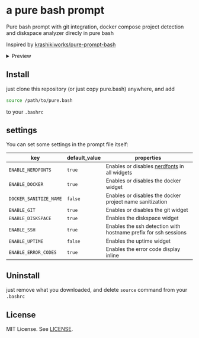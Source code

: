 # a pure bash prompt

Pure bash prompt with git integration, docker compose project detection and
diskspace analyzer direcly in pure bash

Inspired by [krashikiworks/pure-prompt-bash](https://github.com/krashikiworks/pure-prompt-bash)

<details>
<summary>Preview</summary>

### **disk-analyzer**:

> Displays the available space in numbers. The icon shows, how much space is
> already taken
>
> Coloring has values for `above 33%`, `above 66%`, `above 87%`, and `less`
>
> `ENABLE_DISKSPACE=true`

> `ENABLE_NERDFONTS=false`

![disk-analyzer](assets/disk-analyzer.png "ENABLE_NERDFONTS=false")

---

> `ENABLE_NERDFONTS=true`

![disk-analyzer-nerdfont](assets/disk-analyzer-nerdfont.png "ENABLE_NERDFONTS=true")

---

### **error-codes**:

> Does only show the error codes on error codes bigger than 0
>
> `ENABLE_ERROR_CODES=true`

![error-code-above-0](assets/error-code-above-0.png "Only shows above 0")

---

### **git-status**:

> `ENABLE_GIT=true`

![git-status](assets/git-status.pure-prompt.gif)

---

### **docker-status**:

> `ENABLE_DOCKER=true`

![docker-showcase](assets/docker-status.pure-prompt.gif)

</details>

## Install

just clone this repository (or just copy pure.bash) anywhere, and add

```bash
source /path/to/pure.bash
```

to your `.bashrc`

## settings

You can set some settings in the prompt file itself:

| key | default_value | properties |
| - | - | - |
| `ENABLE_NERDFONTS` | `true` | Enables or disables [nerdfonts](https://www.nerdfonts.com/font-downloads) in all widgets |
| `ENABLE_DOCKER` | `true` | Enables or disables the docker widget |
| `DOCKER_SANITIZE_NAME` | `false` | Enables or disables the docker project name sanitization |
| `ENABLE_GIT` | `true` | Enables or disables the git widget |
| `ENABLE_DISKSPACE` | `true` | Enables the diskspace widget |
| `ENABLE_SSH`  | `true` | Enables the ssh detection with hostname prefix for ssh sessions |
| `ENABLE_UPTIME` | `false` | Enables the uptime widget |
| `ENABLE_ERROR_CODES` | `true` | Enables the error code display inline |

## Uninstall

just remove what you downloaded, and delete `source` command from your `.bashrc`

## License

MIT License. See [LICENSE](./LICENSE).
